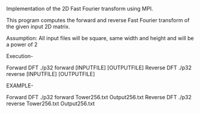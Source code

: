 Implementation of the 2D Fast Fourier transform using MPI.

This program computes the forward and reverse Fast Fourier transform of the given input 2D matrix.

Assumption: All input files will be square, same width and height and will be a power of 2

Execution-

Forward DFT
./p32 forward [INPUTFILE] [OUTPUTFILE]
Reverse DFT
./p32 reverse [INPUTFILE] [OUTPUTFILE]

EXAMPLE-

Forward DFT
./p32 forward Tower256.txt Output256.txt
Reverse DFT
./p32 reverse Tower256.txt Output256.txt

